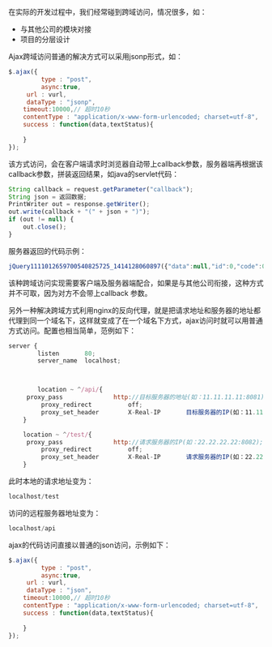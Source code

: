 在实际的开发过程中，我们经常碰到跨域访问，情况很多，如：
* 与其他公司的模块对接
* 项目的分层设计

Ajax跨域访问普通的解决方式可以采用jsonp形式，如：
```javascript
$.ajax({
         type : "post",
         async:true,
	 url : vurl,
	 dataType : "jsonp",
	timeout:10000,// 超时10秒
	contentType : "application/x-www-form-urlencoded; charset=utf-8",  
	success : function(data,textStatus){
			
	}
});
```

该方式访问，会在客户端请求时浏览器自动带上callback参数，服务器端再根据该callback参数，拼装返回结果，如java的servlet代码：
```javascript
String callback = request.getParameter("callback");
String json = 返回数据;
PrintWriter out = response.getWriter();
out.write(callback + "(" + json + ")");
if (out != null) {
	out.close();
}
```

服务器返回的代码示例：
```javascript
jQuery1111012659700540825725_1414128060897({"data":null,"id":0,"code":0,"msg":null})
```

该种跨域访问实现需要客户端及服务器端配合，如果是与其他公司衔接，这种方式并不可取，因为对方不会带上callback 参数。


另外一种解决跨域方式利用nginx的反向代理，就是把请求地址和服务器的地址都代理到同一个域名下，这样就变成了在一个域名下方式，ajax访问时就可以用普通方式访问。配置也相当简单，范例如下：
```javascript
server {
        listen       80;
        server_name  localhost;



        location ~ ^/api/{ 
	 proxy_pass              http://目标服务器的地址(如：11.11.11.11:8081); 
         proxy_redirect          off; 
         proxy_set_header        X-Real-IP       目标服务器的IP(如：11.11.11.11); 
	}

	location ~ ^/test/{ 
	 proxy_pass              http://请求服务器的IP(如：22.22.22.22:8082); 
         proxy_redirect          off; 
         proxy_set_header        X-Real-IP       请求服务器的IP(如：22.22.22.22); 
	}

```

此时本地的请求地址变为：
```javascript
localhost/test
```

访问的远程服务器地址变为：
```javascript
localhost/api
```

ajax的代码访问直接以普通的json访问，示例如下：
```javascript
$.ajax({
         type : "post",
         async:true,
	 url : vurl,
	 dataType : "json",
	timeout:10000,// 超时10秒
	contentType : "application/x-www-form-urlencoded; charset=utf-8",  
	success : function(data,textStatus){
			
	}
});
```

